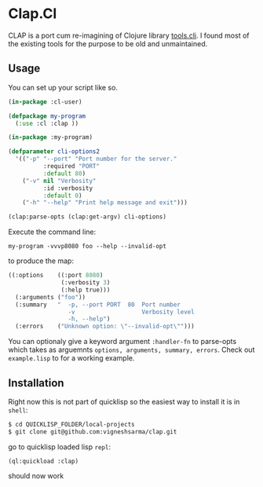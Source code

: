 # Clap.Cl
CLAP is a port cum re-imagining of Clojure library [tools.cli](https://github.com/clojure/tools.cli/). I found most of the existing tools for the purpose to be old and unmaintained.

## Usage

You can set up your script like so.
```lisp
(in-package :cl-user)

(defpackage my-program
  (:use :cl :clap ))

(in-package :my-program)

(defparameter cli-options2
  '(("-p" "--port" "Port number for the server."
          :required "PORT"
          :default 80)
    ("-v" nil "Verbosity"
          :id :verbosity
          :default 0)
    ("-h" "--help" "Print help message and exit")))

(clap:parse-opts (clap:get-argv) cli-options)
```

Execute the command line:

    my-program -vvvp8080 foo --help --invalid-opt

to produce the map:
```lisp
((:options    ((:port 8080)
               (:verbosity 3)
               (:help true)))
  (:arguments ("foo"))
  (:summary   "  -p, --port PORT  80  Port number
                 -v                   Verbosity level
                 -h, --help")
  (:errors    ("Unknown option: \"--invalid-opt\"")))
```
You can optionaly give a keyword argument `:handler-fn` to parse-opts which takes as arguemnts `options, arguments, summary, errors`. Check out `example.lisp` to for a working example.


## Installation
Right now this is not part of quicklisp so the easiest way to install it is in `shell`:
```bash
$ cd QUICKLISP_FOLDER/local-projects
$ git clone git@github.com:vigneshsarma/clap.git
```
go to quicklisp loaded lisp `repl`:

    (ql:quickload :clap)

should now work
